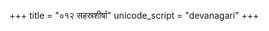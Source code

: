 +++
title = "०१२ सहस्रशीर्षा"
unicode_script = "devanagari"
+++

<div class="js_include" url="../../../../agniH/Rk/divaspari/"  newLevelForH1="2" includeTitle="false"> </div>  
